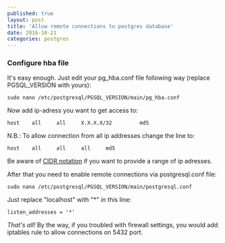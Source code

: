 ```yaml
---
published: true
layout: post
title: 'Allow remote connections to postgres database'
date: 2016-10-21
categories: postgres
---
```

### Configure hba file

It's easy enough. Just edit your pg_hba.conf file following way (replace PGSQL_VERSION with yours):

	sudo nano /etc/postgresql/PGSQL_VERSION/main/pg_hba.conf

Now add ip-adress you want to get access to:

	host    all     all     X.X.X.X/32         md5

N.B.: To allow connection from all ip addresses change the line to:

	host    all     all     all		md5

Be aware of [CIDR notation](https://en.wikipedia.org/wiki/Classless_Inter-Domain_Routing) if you want to provide a range of ip adresses.

After that you need to enable remote connections via postgresql.conf file:

	sudo nano /etc/postgresql/PGSQL_VERSION/main/postgresql.conf


Just replace "localhost" with "*" in this line:

	listen_addresses = '*'

_That's all!_ By the way, if you troubled with firewall settings, you would add iptables rule to allow connections on 5432 port.
